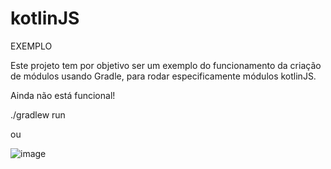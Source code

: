 # kotlinJS

EXEMPLO

Este projeto tem por objetivo ser um exemplo do funcionamento da criação de módulos usando Gradle, para rodar especificamente módulos kotlinJS.

Ainda não está funcional!

./gradlew run

ou

![image](https://user-images.githubusercontent.com/10074066/112984590-765c8080-9135-11eb-9b6f-ea05e41b58c5.png)
